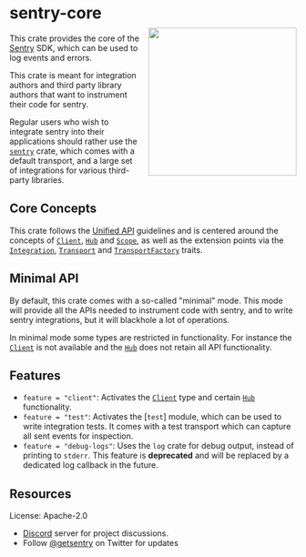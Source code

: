 # sentry-core

<p style="margin: -10px 0 0 15px; padding: 0; float: right;">
  <a href="https://sentry.io/"><img
    src="https://sentry-brand.storage.googleapis.com/sentry-logo-black.png"
    style="width: 260px"></a>
</p>

This crate provides the core of the [Sentry](https://sentry.io/) SDK, which
can be used to log events and errors.

This crate is meant for integration authors and third party library authors
that want to instrument their code for sentry.

Regular users who wish to integrate sentry into their applications should
rather use the [`sentry`] crate, which comes with a default transport, and
a large set of integrations for various third-party libraries.

## Core Concepts

This crate follows the [Unified API] guidelines and is centered around
the concepts of [`Client`], [`Hub`] and [`Scope`], as well as the extension
points via the [`Integration`], [`Transport`] and [`TransportFactory`] traits.

## Minimal API

By default, this crate comes with a so-called "minimal" mode. This mode will
provide all the APIs needed to instrument code with sentry, and to write
sentry integrations, but it will blackhole a lot of operations.

In minimal mode some types are restricted in functionality. For instance
the [`Client`] is not available and the [`Hub`] does not retain all API
functionality.

## Features

* `feature = "client"`: Activates the [`Client`] type and certain
  [`Hub`] functionality.
* `feature = "test"`: Activates the [`test`] module, which can be used to
  write integration tests. It comes with a test transport which can capture
  all sent events for inspection.
* `feature = "debug-logs"`: Uses the `log` crate for debug output, instead
  of printing to `stderr`. This feature is **deprecated** and will be
  replaced by a dedicated log callback in the future.

[`sentry`]: https://crates.io/crates/sentry
[Unified API]: https://develop.sentry.dev/sdk/unified-api/
[`Client`]: https://docs.rs/sentry-core/0.19.0/sentry_core/struct.Client.html
[`Hub`]: https://docs.rs/sentry-core/0.19.0/sentry_core/struct.Hub.html
[`Scope`]: https://docs.rs/sentry-core/0.19.0/sentry_core/struct.Scope.html
[`Integration`]: https://docs.rs/sentry-core/0.19.0/sentry_core/trait.Integration.html
[`Transport`]: https://docs.rs/sentry-core/0.19.0/sentry_core/trait.Transport.html
[`TransportFactory`]: https://docs.rs/sentry-core/0.19.0/sentry_core/trait.TransportFactory.html

## Resources

License: Apache-2.0

- [Discord](https://discord.gg/ez5KZN7) server for project discussions.
- Follow [@getsentry](https://twitter.com/getsentry) on Twitter for updates
